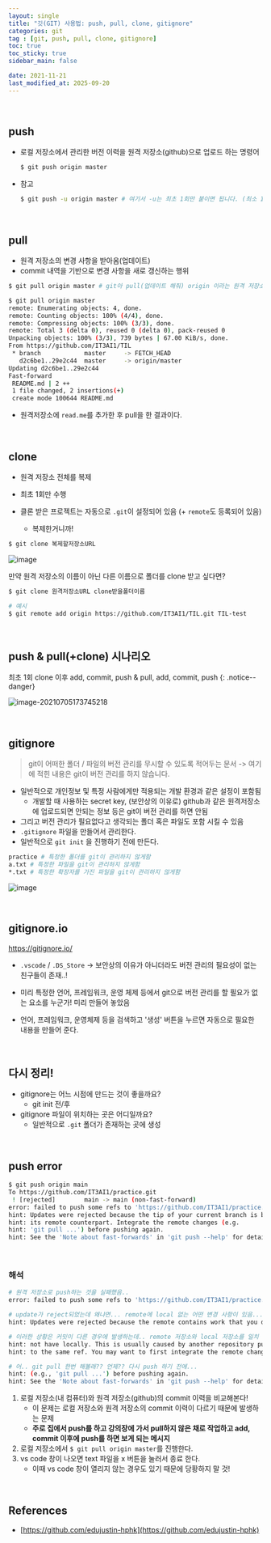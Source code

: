 ```yaml
---
layout: single
title: "깃(GIT) 사용법: push, pull, clone, gitignore"
categories: git
tag : [git, push, pull, clone, gitignore]
toc: true
toc_sticky: true
sidebar_main: false

date: 2021-11-21
last_modified_at: 2025-09-20
---
```


<br>

## push

- 로컬 저장소에서 관리한 버전 이력을 원격 저장소(github)으로 업로드 하는 명령어

    ```bash
    $ git push origin master
    ```

- 참고

  ```bash
  $ git push -u origin master # 여기서 -u는 최초 1회만 붙이면 됩니다. (최소 1회 push 할 때만 붙이자!)
  ```

<br>

## pull

- 원격 저장소의 변경 사항을 받아옴(업데이트)
- commit 내역을 기반으로 변경 사항을 새로 갱신하는 행위 

```bash
$ git pull origin master # git아 pull(업데이트 해줘) origin 이라는 원격 저장소로부터 master 브랜치를!
```


```bash
$ git pull origin master
remote: Enumerating objects: 4, done.
remote: Counting objects: 100% (4/4), done.
remote: Compressing objects: 100% (3/3), done.
remote: Total 3 (delta 0), reused 0 (delta 0), pack-reused 0
Unpacking objects: 100% (3/3), 739 bytes | 67.00 KiB/s, done.
From https://github.com/IT3AI1/TIL
 * branch            master     -> FETCH_HEAD
   d2c6be1..29e2c44  master     -> origin/master
Updating d2c6be1..29e2c44
Fast-forward
 README.md | 2 ++
 1 file changed, 2 insertions(+)
 create mode 100644 README.md

```
- 원격저장소에 `read.me`를 추가한 후 pull을 한 결과이다.

<br>

## clone

- 원격 저장소 전체를 복제
- 최초 1회만 수행 

- 클론 받은 프로젝트는 자동으로 `.git`이 설정되어 있음 (+ `remote`도 등록되어 있음)
  - 복제한거니까!

```bash
$ git clone 복제할저장소URL
```

![image](https://user-images.githubusercontent.com/78655692/142751834-05409a9e-7e73-45c0-b593-06423092014d.png)

만약 원격 저장소의 이름이 아닌 다른 이름으로 폴더를 clone 받고 싶다면?

```bash
$ git clone 원격저장소URL clone받을폴더이름

# 예시
$ git remote add origin https://github.com/IT3AI1/TIL.git TIL-test
```

<br>

## push & pull(+clone)  시나리오

최초 1회 clone 이후 add, commit, push & pull, add, commit, push
{: .notice--danger}

![image-20210705173745218](https://user-images.githubusercontent.com/78655692/142751903-bbafbce5-7908-40e7-a4cd-a4056dfa0d61.png)

<br>

## gitignore

> git이 어떠한 폴더 / 파일의 버전 관리를 무시할 수 있도록 적어두는 문서 -> 여기에 적힌 내용은 git이 버전 관리를 하지 않습니다.

- 일반적으로 개인정보 및 특정 사람에게만 적용되는 개발 환경과 같은 설정이 포함됨
  - 개발할 때 사용하는 secret key, (보안상의 이유로) github과 같은 원격저장소에 업로드되면 안되는 정보 등은 git이 버전 관리를 하면 안됨
- 그리고 버전 관리가 필요없다고 생각되는 폴더 혹은 파일도 포함 시킬 수 있음 
- `.gitignore` 파일을 만들어서 관리한다. 
- 일반적으로  `git init` 을 진행하기 전에 만든다.


```bash
practice # 특정한 폴더를 git이 관리하지 않게함
a.txt # 특정한 파일을 git이 관리하지 않게함
*.txt # 특정한 확장자를 가진 파일을 git이 관리하지 않게함
```

![image](https://user-images.githubusercontent.com/78655692/142752209-e4903b45-91b5-48cd-92f7-a32558d138bf.png)

<br>

## gitignore.io

https://gitignore.io/

- `.vscode` / `.DS_Store`  -> 보안상의 이유가 아니더라도 버전 관리의 필요성이 없는 친구들이 존재..! 

- 미리 특정한 언어, 프레임워크, 운영 체제 등에서 git으로 버전 관리를 할 필요가 없는 요소를 누군가! 미리 만들어 놓았음 
- 언어, 프레임워크, 운영체제 등을 검색하고 '생성' 버튼을 누르면 자동으로 필요한 내용을 만들어 준다.

<br>

## 다시 정리!

- gitignore는 어느 시점에 만드는 것이 좋을까요?	
  - git init 전/후
- gitignore 파일이 위치하는 곳은 어디일까요?
  -  일반적으로 `.git` 폴더가 존재하는 곳에 생성

<br>

## push error

```bash
$ git push origin main
To https://github.com/IT3AI1/practice.git
 ! [rejected]        main -> main (non-fast-forward)
error: failed to push some refs to 'https://github.com/IT3AI1/practice.git'   # 거절됨...
hint: Updates were rejected because the tip of your current branch is behind  
hint: its remote counterpart. Integrate the remote changes (e.g.
hint: 'git pull ...') before pushing again.
hint: See the 'Note about fast-forwards' in 'git push --help' for details.     
```

<br>

### 해석 

```bash
# 원격 저장소로 push하는 것을 실패했음..
error: failed to push some refs to 'https://github.com/IT3AI1/practice.git' 

# update가 reject되었는데 왜냐면... remote에 local 없는 어떤 변경 사항이 있음...
hint: Updates were rejected because the remote contains work that you do

# 이러한 상황은 커밋이 다른 경우에 발생하는데.. remote 저장소와 local 저장소를 일치 시켜야 할 것 같음...
hint: not have locally. This is usually caused by another repository pushing
hint: to the same ref. You may want to first integrate the remote changes

# 어.. git pull 한번 해볼래?? 언제?? 다시 push 하기 전에...
hint: (e.g., 'git pull ...') before pushing again.
hint: See the 'Note about fast-forwards' in 'git push --help' for details.
```

1. 로컬 저장소(내 컴퓨터)와 원격 저장소(github)의 commit 이력을 비교해본다!
   - 이 문제는 로컬 저장소와 원격 저장소의 commit 이력이 다르기 때문에 발생하는 문제 
   - **주로 집에서 push를 하고 강의장에 가서 pull하지 않은 채로 작업하고 add, commit 이후에 push를 하면 보게 되는 메시지**
2. 로컬 저장소에서 `$ git pull origin master`를 진행한다. 
3. vs code 창이 나오면 text 파일을 x 버튼을 눌러서 종료 한다.
   - 이때 vs code 창이 열리지 않는 경우도 있기 때문에 당황하지 말 것!

<br>

## References 

- [https://github.com/edujustin-hphk](https://github.com/edujustin-hphk)